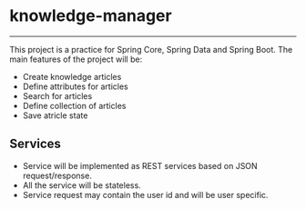 # knowledge-manager
-------------------
This project is a practice for Spring Core, Spring Data and Spring Boot.
The main features of the project will be:
- Create knowledge articles
- Define attributes for articles
- Search for articles
- Define collection of articles
- Save atricle state

Services
---------
- Service will be implemented as REST services based on JSON request/response.
- All the service will be stateless.
- Service request may contain the user id and will be user specific.

